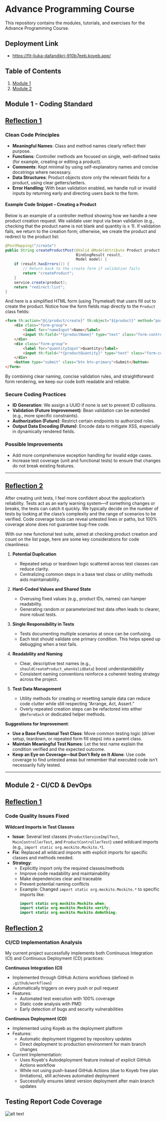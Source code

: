 # Advance Programming Course
This repository contains the modules, tutorials, and exercises for the Advance Programming Course.

## Deployment Link
* https://fit-liuka-dafandikri-910b7eeb.koyeb.app/

## Table of Contents
1. [Module 1](#module-1)
2. [Module 2](#module-2)

## Module 1 - Coding Standard <a id="module-1"></a>

## <ins> Reflection 1 </ins>

### Clean Code Principles
- **Meaningful Names**: Class and method names clearly reflect their purpose.
- **Functions**: Controller methods are focused on single, well-defined tasks (for example, creating or editing a product).
- **Comments**: Kept minimal by using self-explanatory names and concise docstrings where necessary.
- **Data Structures**: Product objects store only the relevant fields for a product, using clear getters/setters.
- **Error Handling**: With bean validation enabled, we handle null or invalid inputs by returning early and directing users back to the form.

#### Example Code Snippet – Creating a Product
Below is an example of a controller method showing how we handle a new product creation request. We validate user input via bean validation (e.g., checking that the product name is not blank and quantity is ≥ 1). If validation fails, we return to the creation form; otherwise, we create the product and redirect to the product list:

```java
@PostMapping("/create")
public String createProductPost(@Valid @ModelAttribute Product product,
                                BindingResult result,
                                Model model) {
    if (result.hasErrors()) {
        // Return back to the create form if validation fails
        return "createProduct";
    }
    service.create(product);
    return "redirect:list";
}
```

And here is a simplified HTML form (using Thymeleaf) that users fill out to create the product. Notice how the form fields map directly to the `Product` class fields:

```html
<form th:action="@{/product/create}" th:object="${product}" method="post">
    <div class="form-group">
        <label for="nameInput">Name</label>
        <input th:field="*{productName}" type="text" class="form-control mb-4 col-4" id="nameInput">
    </div>
    <div class="form-group">
        <label for="quantityInput">Quantity</label>
        <input th:field="*{productQuantity}" type="text" class="form-control mb-4 col-4" id="quantityInput">
    </div>
    <button type="submit" class="btn btn-primary">Submit</button>
</form>
```

By combining clear naming, concise validation rules, and straightforward form rendering, we keep our code both readable and reliable.

### Secure Coding Practices
- **ID Generation**: We assign a UUID if none is set to prevent ID collisions.
- **Validation (Future Improvement)**: Bean validation can be extended (e.g., more specific constraints).
- **Authorization (Future)**: Restrict certain endpoints to authorized roles.
- **Output Data Encoding (Future)**: Encode data to mitigate XSS, especially in dynamically rendered fields.

### Possible Improvements
- Add more comprehensive exception handling for invalid edge cases.
- Increase test coverage (unit and functional tests) to ensure that changes do not break existing features.

---

## <ins> Reflection 2 </ins>

After creating unit tests, I feel more confident about the application’s reliability. Tests act as an early warning system—if something changes or breaks, the tests can catch it quickly. We typically decide on the number of tests by looking at the class’s complexity and the range of scenarios to be verified. Code coverage tools can reveal untested lines or paths, but 100% coverage alone does not guarantee bug-free code.

With our new functional test suite, aimed at checking product creation and count on the list page, here are some key considerations for code cleanliness:

1. **Potential Duplication**
   - Repeated setup or teardown logic scattered across test classes can reduce clarity.
   - Centralizing common steps in a base test class or utility methods aids maintainability.

2. **Hard-Coded Values and Shared State**
   - Overusing fixed values (e.g., product IDs, names) can hamper readability.
   - Generating random or parameterized test data often leads to clearer, more robust tests.

3. **Single Responsibility in Tests**
   - Tests documenting multiple scenarios at once can be confusing.
   - Each test should validate one primary condition. This helps speed up debugging when a test fails.

4. **Readability and Naming**
   - Clear, descriptive test names (e.g., `shouldCreateProduct_whenValidData`) boost understandability
   - Consistent naming conventions reinforce a coherent testing strategy across the project.

5. **Test Data Management**
   - Utility methods for creating or resetting sample data can reduce code clutter while still respecting “Arrange, Act, Assert.”
   - Overly repeated creation steps can be refactored into either `@BeforeEach` or dedicated helper methods.

**Suggestions for Improvement**:
- **Use a Base Functional Test Class**: Move common testing logic (driver setup, teardown, or repeated form fill steps) into a parent class.
- **Maintain Meaningful Test Names**: Let the test name explain the condition verified and the expected outcome.
- **Keep an Eye on Coverage—but Don’t Rely on It Alone**: Use code coverage to find untested areas but remember that executed code isn’t necessarily fully tested.

---

## Module 2 - CI/CD & DevOps <a id="module-2"></a>

## <ins> Reflection 1 </ins>

### Code Quality Issues Fixed

**Wildcard Imports in Test Classes**
   * **Issue**: Several test classes (`ProductServiceImplTest`, `MainControllerTest`, and `ProductControllerTest`) used wildcard imports (e.g., `import static org.mockito.Mockito.*`).
   * **Fix**: Replaced all wildcard imports with explicit imports for specific classes and methods needed.
   * **Strategy**: 
     - Explicitly import only the required classes/methods
     - Improve code readability and maintainability
     - Make dependencies clear and traceable
     - Prevent potential naming conflicts
     - Example: Changed `import static org.mockito.Mockito.*` to specific imports like:
       ```java
       import static org.mockito.Mockito.when;
       import static org.mockito.Mockito.verify;
       import static org.mockito.Mockito.doNothing;
       ```

## <ins> Reflection 2 </ins>

### CI/CD Implementation Analysis

My current project successfully implements both Continuous Integration (CI) and Continuous Deployment (CD) practices:

**Continuous Integration (CI)**
- Implemented through GitHub Actions workflows (defined in `.github/workflows`)
- Automatically triggers on every push or pull request
- Features:
  - Automated test execution with 100% coverage
  - Static code analysis with PMD
  - Early detection of bugs and security vulnerabilities

**Continuous Deployment (CD)**
- Implemented using Koyeb as the deployment platform
- Features:
  - Automatic deployment triggered by repository updates
  - Direct deployment to production environment for main branch changes
- Current Implementation:
  - Uses Koyeb's Autodeployment feature instead of explicit GitHub Actions workflow
  - While not using push-based GitHub Actions (due to Koyeb free plan limitations), still achieves automated deployment
  - Successfully ensures latest version deployment after main branch updates

## Testing Report Code Coverage

![alt text](<CodeCoverage.png>)

